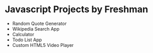 # Javascript Projects by Freshman

* Random Quote Generator
* Wikipedia Search App
* Calculator
* Todo List App
* Custom HTML5 Video Player